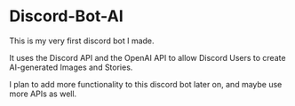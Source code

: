 # Discord-Bot-AI

This is my very first discord bot I made.

It uses the Discord API and the OpenAI API to allow Discord Users to create AI-generated Images and Stories.

I plan to add more functionality to this discord bot later on, and maybe use more APIs as well.
